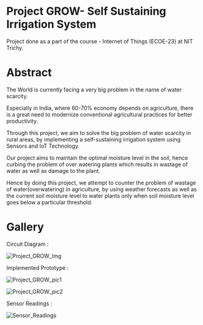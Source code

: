 # Project GROW- Self Sustaining Irrigation System
Project done as a part of the course - Internet of Things (ECOE-23) at NIT Trichy.

# Abstract
The World is currently facing a very big problem in the name of water 
scarcity. 

Especially in India, where 60-70% economy depends on agriculture, 
there is a great need to modernize conventional agricultural practices 
for better productivity. 

Through this project, we aim to solve the big problem of water 
scarcity in rural areas, by implementing a self-sustaining irrigation 
system using Sensors and IoT Technology. 

Our project aims to maintain the optimal moisture level in the soil, 
hence curbing the problem of over watering plants which results in 
wastage of water as well as damage to the plant. 

Hence by doing this project, we attempt to counter the problem of 
wastage of water(overwatering) in agriculture, by using weather 
forecasts as well as the current soil moisture level to water plants only 
when soil moisture level goes below a particular threshold.

# Gallery
Circuit Diagram : 

![Project_GROW_Img](https://github.com/rohit-ash/IoT_Project---Self-Sustaining-Predictive-Irrigation-System/assets/51155103/e63771ba-d4e2-4770-b842-98b06a49d1a4)

Implemented Prototype : 

![Project_GROW_pic1](https://github.com/rohit-ash/IoT_Project---Self-Sustaining-Predictive-Irrigation-System/assets/51155103/7e0eee0c-9c17-4095-95b2-282e6c3e0910)


![Project_GROW_pic2](https://github.com/rohit-ash/IoT_Project---Self-Sustaining-Predictive-Irrigation-System/assets/51155103/9d918eab-da6c-4f27-a027-ddf90b4aa1e0)

Sensor Readings : 

![Sensor_Readings](https://github.com/rohit-ash/IoT_Project---Self-Sustaining-Predictive-Irrigation-System/assets/51155103/c7cc750b-75d2-4868-a7f6-b72c517803b8)

